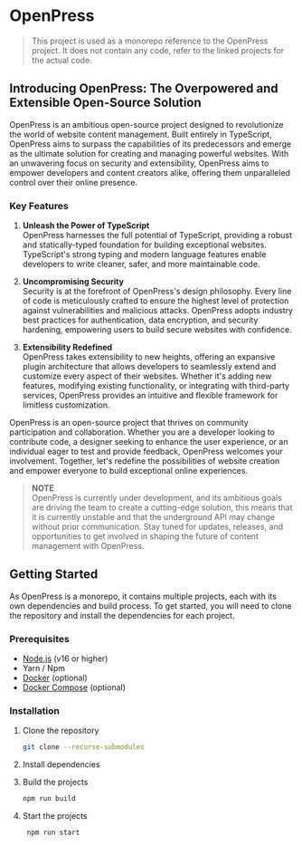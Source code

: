 # OpenPress

> This project is used as a monorepo reference to the OpenPress project.
> It does not contain any code, refer to the linked projects for the actual code.

## Introducing OpenPress: The Overpowered and Extensible Open-Source Solution

OpenPress is an ambitious open-source project designed to revolutionize the world of website content management.
Built entirely in TypeScript, OpenPress aims to surpass the capabilities of its predecessors and emerge as the ultimate
solution for creating and managing powerful websites.
With an unwavering focus on security and extensibility, OpenPress aims to empower developers and content creators alike,
offering them unparalleled control over their online presence.

### Key Features

1) **Unleash the Power of TypeScript**<br>
   OpenPress harnesses the full potential of TypeScript, providing a robust and statically-typed foundation for building
   exceptional websites.
   TypeScript's strong typing and modern language features enable developers to write cleaner, safer, and more
   maintainable code.

2) **Uncompromising Security**<br>
   Security is at the forefront of OpenPress's design philosophy.
   Every line of code is meticulously crafted to ensure the highest level of protection against vulnerabilities and
   malicious attacks.
   OpenPress adopts industry best practices for authentication, data encryption, and security hardening, empowering
   users to build secure websites with confidence.

3) **Extensibility Redefined**<br>
   OpenPress takes extensibility to new heights, offering an expansive plugin architecture that allows developers to
   seamlessly extend and customize every aspect of their websites.
   Whether it's adding new features, modifying existing functionality, or integrating with third-party services,
   OpenPress provides an intuitive and flexible framework for limitless customization.

OpenPress is an open-source project that thrives on community participation and collaboration. Whether you are a
developer looking to contribute code, a designer seeking to enhance the user experience, or an individual eager to test
and provide feedback, OpenPress welcomes your involvement. Together, let's redefine the possibilities of website
creation and empower everyone to build exceptional online experiences.

> **NOTE**<br>
> OpenPress is currently under development, and its ambitious goals are driving the team to create a cutting-edge
> solution, this means that it is currently unstable and that the underground API may change without prior
> communication.
> Stay tuned for updates, releases, and opportunities to get involved in shaping the future of content
> management with OpenPress.

## Getting Started

As OpenPress is a monorepo, it contains multiple projects, each with its own dependencies and build process.
To get started, you will need to clone the repository and install the dependencies for each project.

### Prerequisites

- [Node.js](https://nodejs.org/en/) (v16 or higher)
- Yarn / Npm
- [Docker](https://www.docker.com/) (optional)
- [Docker Compose](https://docs.docker.com/compose/) (optional)

### Installation

1. Clone the repository

   ```sh
   git clone --recurse-submodules
    ```

2. Install dependencies
3. Build the projects

   ```sh
   npm run build
   ```

4. Start the projects

   ```sh
    npm run start
    ```
